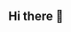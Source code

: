 ## Hi there 👋

<!--
**tradingrobot14/tradingrobot14** is a ✨ _special_ ✨ repository because its `README.md` (this file) appears on your GitHub profile.

Here are some ideas to get you started:

- 🔭 I’m currently working on ... machine learning code for vision
- 🌱 I’m currently learning ... hip hop
- 👯 I’m looking to collaborate on ... machine learning projects
- 🤔 I’m looking for help with ... 
- 💬 Ask me about ... videogames
- 📫 How to reach me: ...
- 😄 Pronouns: ... her
- ⚡ Fun fact: ... sun is 1.51 million KM from earth 
-->
